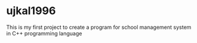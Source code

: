 # ujkal1996
This is my first project to create a program for school management system in C++ programming language
